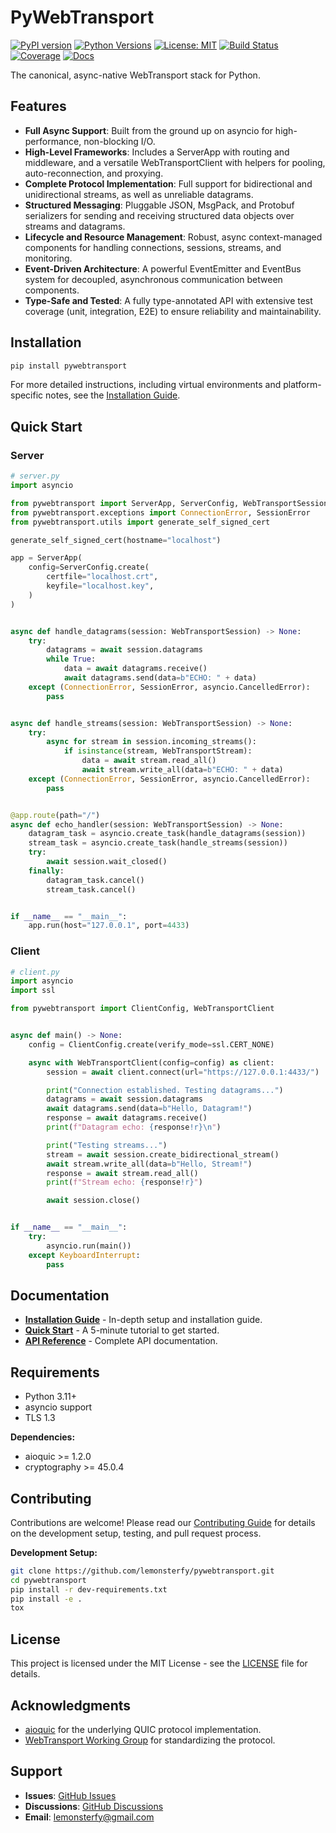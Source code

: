 # PyWebTransport

[![PyPI version](https://badge.fury.io/py/pywebtransport.svg)](https://badge.fury.io/py/pywebtransport)
[![Python Versions](https://img.shields.io/pypi/pyversions/pywebtransport.svg)](https://pypi.org/project/pywebtransport/)
[![License: MIT](https://img.shields.io/badge/License-MIT-yellow.svg)](https://opensource.org/licenses/MIT)
[![Build Status](https://github.com/lemonsterfy/pywebtransport/workflows/CI/badge.svg)](https://github.com/lemonsterfy/pywebtransport/actions)
[![Coverage](https://codecov.io/gh/lemonsterfy/pywebtransport/branch/main/graph/badge.svg)](https://codecov.io/gh/lemonsterfy/pywebtransport)
[![Docs](https://readthedocs.org/projects/pywebtransport/badge/?version=latest)](https://pywebtransport.readthedocs.io/en/latest/)

The canonical, async-native WebTransport stack for Python.

## Features

- **Full Async Support**: Built from the ground up on asyncio for high-performance, non-blocking I/O.
- **High-Level Frameworks**: Includes a ServerApp with routing and middleware, and a versatile WebTransportClient with helpers for pooling, auto-reconnection, and proxying.
- **Complete Protocol Implementation**: Full support for bidirectional and unidirectional streams, as well as unreliable datagrams.
- **Structured Messaging**: Pluggable JSON, MsgPack, and Protobuf serializers for sending and receiving structured data objects over streams and datagrams.
- **Lifecycle and Resource Management**: Robust, async context-managed components for handling connections, sessions, streams, and monitoring.
- **Event-Driven Architecture**: A powerful EventEmitter and EventBus system for decoupled, asynchronous communication between components.
- **Type-Safe and Tested**: A fully type-annotated API with extensive test coverage (unit, integration, E2E) to ensure reliability and maintainability.

## Installation

```bash
pip install pywebtransport
```

For more detailed instructions, including virtual environments and platform-specific notes, see the [Installation Guide](docs/installation.md).

## Quick Start

### Server

```python
# server.py
import asyncio

from pywebtransport import ServerApp, ServerConfig, WebTransportSession, WebTransportStream
from pywebtransport.exceptions import ConnectionError, SessionError
from pywebtransport.utils import generate_self_signed_cert

generate_self_signed_cert(hostname="localhost")

app = ServerApp(
    config=ServerConfig.create(
        certfile="localhost.crt",
        keyfile="localhost.key",
    )
)


async def handle_datagrams(session: WebTransportSession) -> None:
    try:
        datagrams = await session.datagrams
        while True:
            data = await datagrams.receive()
            await datagrams.send(data=b"ECHO: " + data)
    except (ConnectionError, SessionError, asyncio.CancelledError):
        pass


async def handle_streams(session: WebTransportSession) -> None:
    try:
        async for stream in session.incoming_streams():
            if isinstance(stream, WebTransportStream):
                data = await stream.read_all()
                await stream.write_all(data=b"ECHO: " + data)
    except (ConnectionError, SessionError, asyncio.CancelledError):
        pass


@app.route(path="/")
async def echo_handler(session: WebTransportSession) -> None:
    datagram_task = asyncio.create_task(handle_datagrams(session))
    stream_task = asyncio.create_task(handle_streams(session))
    try:
        await session.wait_closed()
    finally:
        datagram_task.cancel()
        stream_task.cancel()


if __name__ == "__main__":
    app.run(host="127.0.0.1", port=4433)

```

### Client

```python
# client.py
import asyncio
import ssl

from pywebtransport import ClientConfig, WebTransportClient


async def main() -> None:
    config = ClientConfig.create(verify_mode=ssl.CERT_NONE)

    async with WebTransportClient(config=config) as client:
        session = await client.connect(url="https://127.0.0.1:4433/")

        print("Connection established. Testing datagrams...")
        datagrams = await session.datagrams
        await datagrams.send(data=b"Hello, Datagram!")
        response = await datagrams.receive()
        print(f"Datagram echo: {response!r}\n")

        print("Testing streams...")
        stream = await session.create_bidirectional_stream()
        await stream.write_all(data=b"Hello, Stream!")
        response = await stream.read_all()
        print(f"Stream echo: {response!r}")

        await session.close()


if __name__ == "__main__":
    try:
        asyncio.run(main())
    except KeyboardInterrupt:
        pass

```

## Documentation

- **[Installation Guide](docs/installation.md)** - In-depth setup and installation guide.
- **[Quick Start](docs/quickstart.md)** - A 5-minute tutorial to get started.
- **[API Reference](docs/api-reference/)** - Complete API documentation.

## Requirements

- Python 3.11+
- asyncio support
- TLS 1.3

**Dependencies:**

- aioquic >= 1.2.0
- cryptography >= 45.0.4

## Contributing

Contributions are welcome! Please read our [Contributing Guide](CONTRIBUTING.md) for details on the development setup, testing, and pull request process.

**Development Setup:**

```bash
git clone https://github.com/lemonsterfy/pywebtransport.git
cd pywebtransport
pip install -r dev-requirements.txt
pip install -e .
tox
```

## License

This project is licensed under the MIT License - see the [LICENSE](LICENSE) file for details.

## Acknowledgments

- [aioquic](https://github.com/aiortc/aioquic) for the underlying QUIC protocol implementation.
- [WebTransport Working Group](https://datatracker.ietf.org/wg/webtrans/) for standardizing the protocol.

## Support

- **Issues**: [GitHub Issues](https://github.com/lemonsterfy/pywebtransport/issues)
- **Discussions**: [GitHub Discussions](https://github.com/lemonsterfy/pywebtransport/discussions)
- **Email**: lemonsterfy@gmail.com
